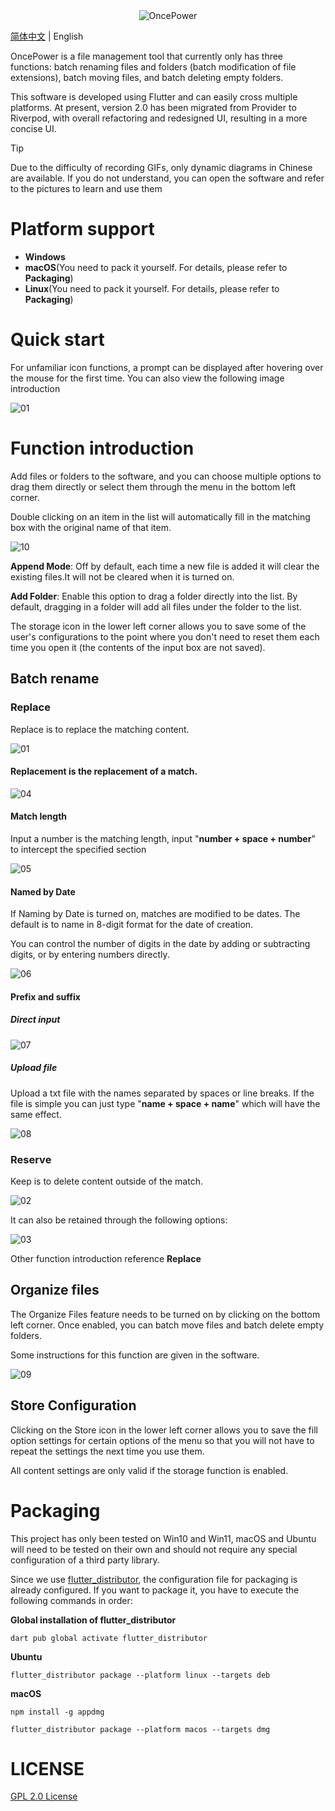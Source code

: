 <div align="center"><img alt="OncePower" src="doc/logo.png"></div>

[简体中文](README.md) | English

OncePower is a file management tool that currently only has three functions: batch renaming files and folders (batch modification of file extensions), batch moving files, and batch deleting empty folders.

This software is developed using Flutter and can easily cross multiple platforms. At present, version 2.0 has been migrated from Provider to Riverpod, with overall refactoring and redesigned UI, resulting in a more concise UI.

> [!Tip]
>
> Due to the difficulty of recording GIFs, only dynamic diagrams in Chinese are available. If you do not understand, you can open the software and refer to the pictures to learn and use them

# Platform support

- **Windows**
- **macOS**(You need to pack it yourself. For details, please refer to **Packaging**)
- **Linux**(You need to pack it yourself. For details, please refer to **Packaging**)

# Quick start

For unfamiliar icon functions, a prompt can be displayed after hovering over the mouse for the first time. You can also view the following image introduction

![01](doc/01.png)

# Function introduction

Add files or folders to the software, and you can choose multiple options to drag them directly or select them through the menu in the bottom left corner.

Double clicking on an item in the list will automatically fill in the matching box with the original name of that item.

![10](doc/10.gif)

**Append Mode**: Off by default, each time a new file is added it will clear the existing files.It will not be cleared when it is turned on.

**Add Folder**: Enable this option to drag a folder directly into the list. By default, dragging in a folder will add all files under the folder to the list.

The storage icon in the lower left corner allows you to save some of the user's configurations to the point where you don't need to reset them each time you open it (the contents of the input box are not saved).

## Batch rename

### Replace

Replace is to replace the matching content.

![01](doc/01.gif)

#### Replacement is the replacement of a match.

![04](doc/04.gif)

#### Match length

Input a number is the matching length, input "**number + space + number**" to intercept the specified section

![05](doc/05.gif)

#### Named by Date

If Naming by Date is turned on, matches are modified to be dates. The default is to name in 8-digit format for the date of creation.

You can control the number of digits in the date by adding or subtracting digits, or by entering numbers directly.

![06](doc/06.gif)

#### Prefix and suffix

##### Direct input

![07](doc/07.gif)

##### Upload file

Upload a txt file with the names separated by spaces or line breaks. If the file is simple you can just type "**name + space + name**" which will have the same effect.

![08](doc/08.gif)

### Reserve

Keep is to delete content outside of the match.

![02](doc/02.gif)

It can also be retained through the following options:

![03](doc/03.gif)

Other function introduction reference **Replace**

## Organize files

The Organize Files feature needs to be turned on by clicking on the bottom left corner. Once enabled, you can batch move files and batch delete empty folders.

Some instructions for this function are given in the software.

![09](doc/09.gif)

## Store Configuration

Clicking on the Store icon in the lower left corner allows you to save the fill option settings for certain options of the menu so that you will not have to repeat the settings the next time you use them.

All content settings are only valid if the storage function is enabled.

# Packaging

This project has only been tested on Win10 and Win11, macOS and Ubuntu will need to be tested on their own and should not require any special configuration of a third party library.

Since we use [flutter_distributor](https://distributor.leanflutter.dev/getting-started/), the configuration file for packaging is already configured. If you want to package it, you have to execute the following commands in order:

**Global installation of flutter_distributor**

```shell
dart pub global activate flutter_distributor
```

**Ubuntu**

```shell
flutter_distributor package --platform linux --targets deb
```

**macOS**

```shell
npm install -g appdmg
```

```shell
flutter_distributor package --platform macos --targets dmg
```

# LICENSE

[GPL 2.0 License](./LICENSE)



